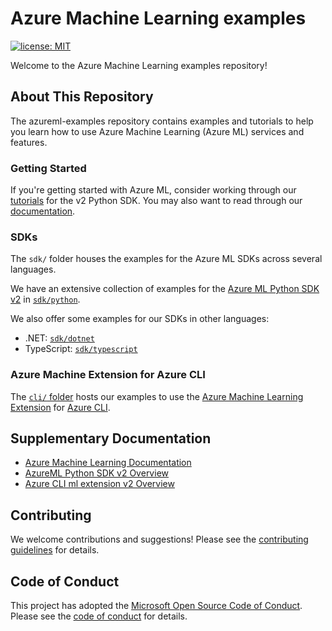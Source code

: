 # Azure Machine Learning examples

[![license: MIT](https://img.shields.io/badge/License-MIT-purple.svg)](LICENSE)

Welcome to the Azure Machine Learning examples repository!

## About This Repository

The azureml-examples repository contains examples and tutorials to help you learn how to use Azure Machine Learning
(Azure ML) services and features.


### Getting Started

If you're getting started with Azure ML, consider working through our [tutorials] for the v2 Python SDK. You may
also want to read through our [documentation](#supplementary-documentation).

### SDKs

The `sdk/` folder houses the examples for the Azure ML SDKs across several languages.

We have an extensive collection of examples for the [Azure ML Python SDK v2][azure cli ml extension v2 overview] in
[`sdk/python`][azureml python sdk v2 examples].

We also offer some examples for our SDKs in other languages:

* .NET: [`sdk/dotnet`][azureml dotnet sdk v2 examples]
* TypeScript: [`sdk/typescript`][azureml typescript sdk v2 examples]

### Azure Machine Extension for Azure CLI

The [`cli/` folder][azureml cli extension examples] hosts our examples to use the
[Azure Machine Learning Extension][azure cli ml extension v2 overview] for [Azure CLI][azure cli overview].


## Supplementary Documentation

- [Azure Machine Learning Documentation](https://docs.microsoft.com/azure/machine-learning)
- [AzureML Python SDK v2 Overview]
- [Azure CLI ml extension v2 Overview]

## Contributing

We welcome contributions and suggestions! Please see the [contributing guidelines](CONTRIBUTING.md) for details.

## Code of Conduct

This project has adopted the [Microsoft Open Source Code of Conduct](https://opensource.microsoft.com/codeofconduct/). Please see the [code of conduct](CODE_OF_CONDUCT.md) for details.

[tutorials]: ./tutorials
[azure cli overview]: https://learn.microsoft.com/en-us/cli/azure/what-is-azure-cli
[azureml cli extension examples]: ./cli
[azureml python sdk v2 examples]: ./sdk/python
[azureml dotnet sdk v2 examples]: ./sdk/dotnet
[azureml typescript sdk v2 examples]: ./sdk/typescript
[azure cli ml extension v2 overview]: https://learn.microsoft.com/en-us/azure/machine-learning/concept-v2?view=azureml-api-2#azure-machine-learning-cli-v2
[azureml python sdk v2 overview]: https://learn.microsoft.com/en-us/azure/machine-learning/concept-v2?view=azureml-api-2#azure-machine-learning-python-sdk-v2
